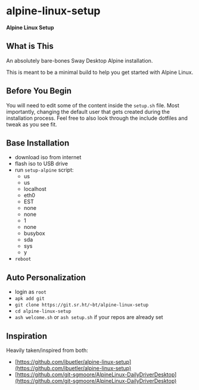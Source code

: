 # alpine-linux-setup

**Alpine Linux Setup**

## What is This

An absolutely bare-bones Sway Desktop Alpine installation.

This is meant to be a minimal build to help you get started with Alpine Linux.

## Before You Begin

You will need to edit some of the content inside the `setup.sh` file. Most importantly, changing the default user that gets created during the installation process. Feel free to also look through the include dotfiles and tweak as you see fit.

## Base Installation
* download iso from internet
* flash iso to USB drive
* run `setup-alpine` script:
    - us
    - us
    - localhost
    - eth0
    - EST
    - none
    - none
    - 1
    - none
    - busybox
    - sda
    - sys
    - y
* `reboot`

## Auto Personalization
* login as `root`
* `apk add git`
* `git clone https://git.sr.ht/~bt/alpine-linux-setup`
* `cd alpine-linux-setup`
* `ash welcome.sh` or `ash setup.sh` if your repos are already set


## Inspiration

Heavily taken/inspired from both:

- [https://github.com/ibuetler/alpine-linux-setup](https://github.com/ibuetler/alpine-linux-setup)
- [https://github.com/git-sgmoore/AlpineLinux-DailyDriverDesktop](https://github.com/git-sgmoore/AlpineLinux-DailyDriverDesktop)